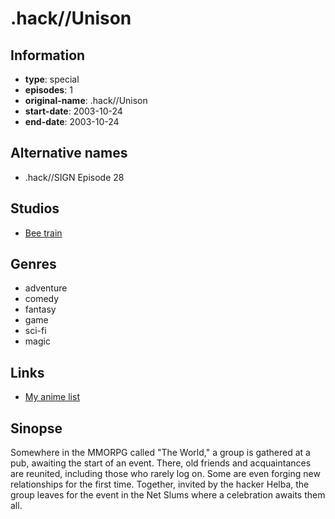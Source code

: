 # .hack//Unison

## Information

-   **type**: special
-   **episodes**: 1
-   **original-name**: .hack//Unison
-   **start-date**: 2003-10-24
-   **end-date**: 2003-10-24

## Alternative names

-   .hack//SIGN Episode 28

## Studios

-   [Bee train](http://www.beetrain.co.jp/)

## Genres

-   adventure
-   comedy
-   fantasy
-   game
-   sci-fi
-   magic

## Links

-   [My anime list](https://myanimelist.net/anime/1487/hack__Unison)

## Sinopse

Somewhere in the MMORPG called "The World," a group is gathered at a pub, awaiting the start of an event. There, old friends and acquaintances are reunited, including those who rarely log on. Some are even forging new relationships for the first time. Together, invited by the hacker Helba, the group leaves for the event in the Net Slums where a celebration awaits them all.
